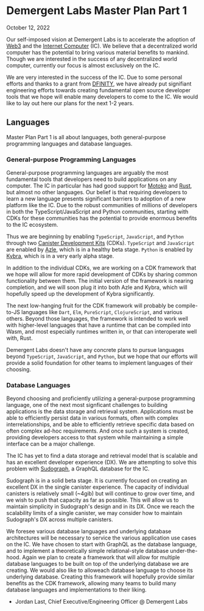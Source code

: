 # Demergent Labs Master Plan Part 1

October 12, 2022

Our self-imposed vision at Demergent Labs is to accelerate the adoption of [Web3](https://en.wikipedia.org/wiki/Web3) and the [Internet Computer](https://internetcomputer.org/) (IC). We believe that a decentralized world computer has the potential to bring various material benefits to mankind. Though we are interested in the success of any decentralized world computer, currently our focus is almost exclusively on the IC.

We are very interested in the success of the IC. Due to some personal efforts and thanks to a grant from [DFINITY](https://dfinity.org/), we have already put signifiant engineering efforts towards creating fundamental open source developer tools that we hope will enable many developers to come to the IC. We would like to lay out here our plans for the next 1-2 years.

## Languages

Master Plan Part 1 is all about languages, both general-purpose programming languages and database languages.

### General-purpose Programming Languages

General-purpose programming languages are arguably the most fundamental tools that developers need to build applications on any computer. The IC in particular has had good support for [Motoko](https://internetcomputer.org/docs/current/developer-docs/build/cdks/motoko-dfinity/motoko/) and [Rust](https://internetcomputer.org/docs/current/developer-docs/build/cdks/cdk-rs-dfinity/), but almost no other languages. Our belief is that requiring developers to learn a new language presents significant barriers to adoption of a new platform like the IC. Due to the robust communities of millions of developers in both the TypeScript/JavaScript and Python communities, starting with CDKs for these communities has the potential to provide enormous benefits to the IC ecosystem.

Thus we are beginning by enabling `TypeScript`, `JavaScript`, and `Python` through two [Canister Development Kits](https://internetcomputer.org/docs/current/developer-docs/build/cdks/) (CDKs). `TypeScript` and `JavaScript` are enabled by [Azle](https://github.com/demergent-labs/azle), which is in a healthy beta stage. `Python` is enabled by [Kybra](https://github.com/demergent-labs/kybra), which is in a very early alpha stage.

In addition to the individual CDKs, we are working on a CDK framework that we hope will allow for more rapid development of CDKs by sharing common functionality between them. The initial version of the framework is nearing completion, and we will soon plug it into both Azle and Kybra, which will hopefully speed up the development of Kybra significantly.

The next low-hanging fruit for the CDK framework will probably be compile-to-JS languages like `Dart`, `Elm`, `PureScript`, `ClojureScript`, and various others. Beyond those languages, the framework is intended to work well with higher-level languages that have a runtime that can be compiled into Wasm, and most especially runtimes written in, or that can interoperate well with, Rust.

Demergent Labs doesn't have any concrete plans to pursue languages beyond `TypeScript`, `JavaScript`, and `Python`, but we hope that our efforts will provide a solid foundation for other teams to implement languages of their choosing.

### Database Languages

Beyond choosing and proficiently utilizing a general-purpose programming language, one of the next most signficant challenges to building applications is the data storage and retrieval system. Applications must be able to efficiently persist data in various formats, often with complex interrelationships, and be able to efficiently retrieve specific data based on often complex ad-hoc requirements. And once such a system is created, providing developers access to that system while maintaining a simple interface can be a major challenge.

The IC has yet to find a data storage and retrieval model that is scalable and has an excellent developer experience (DX). We are attempting to solve this problem with [Sudograph](https://github.com/sudograph/sudograph), a GraphQL database for the IC.

Sudograph is in a solid beta stage. It is currently focused on creating an excellent DX in the single canister experience. The capacity of individual canisters is relatively small (~4gib) but will continue to grow over time, and we wish to push that capacity as far as possible. This will allow us to maintain simplicity in Sudograph's design and in its DX. Once we reach the scalability limits of a single canister, we may consider how to maintain Sudograph's DX across multiple canisters.

We foresee various database languages and underlying database architectures will be necessary to service the various application use cases on the IC. We have chosen to start with GraphQL as the database language, and to implement a theoretically simple relational-style database under-the-hood. Again we plan to create a framework that will allow for multiple database languages to be built on top of the underlying database we are creating. We would also like to alloweach database language to choose its underlying database. Creating this framework will hopefully provide similar benefits as the CDK framework, allowing many teams to build many database languages and implementations to their liking.

- Jordan Last, Chief Executive/Engineering Officer @ Demergent Labs
